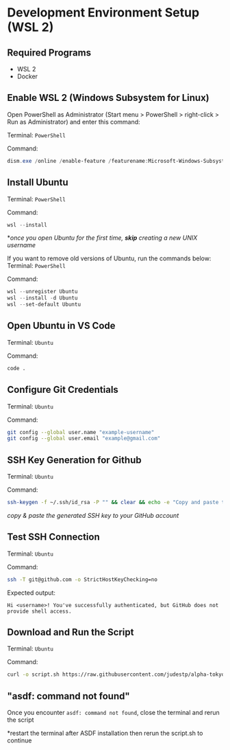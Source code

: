 # Development Environment Setup (WSL 2)

## Required Programs
- WSL 2
- Docker


## Enable WSL 2 (Windows Subsystem for Linux)
Open PowerShell as Administrator (Start menu > PowerShell > right-click > Run as Administrator) and enter this command:  
  
Terminal: `PowerShell`  
  
Command:  
```powershell
dism.exe /online /enable-feature /featurename:Microsoft-Windows-Subsystem-Linux /all /norestart
```

## Install Ubuntu
Terminal: `PowerShell`  
  
Command:  
```powershell
wsl --install
```

**once you open Ubuntu for the first time, **skip** creating a new UNIX username*  
  
If you want to remove old versions of Ubuntu, run the commands below:  
Terminal: `PowerShell`  
  
Command:  
```powershell
wsl --unregister Ubuntu
wsl --install -d Ubuntu
wsl --set-default Ubuntu
```

## Open Ubuntu in VS Code
Terminal: `Ubuntu`  
  
Command:  
```sh
code .
```

## Configure Git Credentials
Terminal: `Ubuntu`  
  
Command:  
```sh
git config --global user.name "example-username"
git config --global user.email "example@gmail.com"
```

## SSH Key Generation for Github
Terminal: `Ubuntu`  
  
Command:  
```sh
ssh-keygen -f ~/.ssh/id_rsa -P "" && clear && echo -e "Copy and paste the public key below to your GitHub account:\n\n\e[32m$(cat ~/.ssh/id_rsa.pub) \e[0m\n" # Green
```

*copy & paste the generated SSH key to your GitHub account*

## Test SSH Connection
Terminal: `Ubuntu`  
  
Command:  
```sh
ssh -T git@github.com -o StrictHostKeyChecking=no
```

Expected output:
```
Hi <username>! You've successfully authenticated, but GitHub does not provide shell access.
```

## Download and Run the Script
Terminal: `Ubuntu`  
  
Command:  
```sh
curl -o script.sh https://raw.githubusercontent.com/judestp/alpha-tokyo-dev-env-setup/main/script.sh && sh script.sh
```

## "asdf: command not found"

  Once you encounter `asdf: command not found`, close the terminal and rerun the script

  *restart the terminal after ASDF installation then rerun the script.sh to continue
